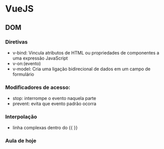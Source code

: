 # VueJS

## DOM

### Diretivas
- v-bind: Vincula atributos de HTML ou propriedades de componentes a uma expressão JavaScript
- v-on:(evento)
- v-model: Cria uma ligação bidirecional de dados em um campo de formulário

### Modificadores de acesso:
- stop: interrompe o evento naquela parte
- prevent: evita que evento padrão ocorra

### Interpolação
- linha complexas dentro do {{ }}

### Aula de hoje
